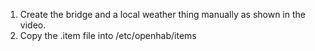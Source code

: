 1. Create the bridge and a local weather thing manually as shown in the video.
2. Copy the .item file into /etc/openhab/items